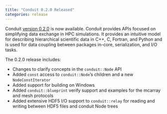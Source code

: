 ```yaml
---
title: "Conduit 0.2.0 Released"
categories: release
---
```


Conduit [version 0.2.0](https://github.com/LLNL/conduit/releases/tag/v0.2.0) is now available. Conduit provides APIs focused on simplifying data exchange in HPC simulations. It provides an intuitive model for describing hierarchical scientific data in C++, C, Fortran, and Python and is used for data coupling between packages in-core, serialization, and I/O tasks.

The 0.2.0 release includes:

- Changes to clarify concepts in the ``conduit::Node`` API
- Added ``const`` access to ``conduit::Node``’s children and a new ``NodeConstIterator``
- Added support for building on Windows
- Added ``conduit::blueprint`` verify support and examples for the mcarray and mesh protocols
- Added extensive HDF5 I/O support to ``conduit::relay`` for reading and writing between HDF5 files and conduit Node trees
